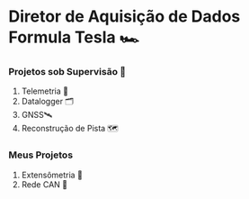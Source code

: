 
# Diretor de Aquisição de Dados Formula Tesla 🏎
### Projetos sob Supervisão 👀
1. Telemetria 📡
2. Datalogger 🗂
3. GNSS🛰
4. Reconstrução de Pista 🗺
### Meus Projetos
1. Extensômetria 🔧
2. Rede CAN 🚌

